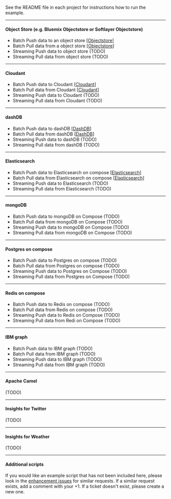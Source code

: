 See the README file in each project for instructions how to run the example.

*********************************************************************

#### Object Store (e.g. Bluemix Objectstore or Softlayer Objectstore)

- Batch Push data to an object store [[Objectstore](./Objectstore)]
- Batch Pull data from a object store [[Objectstore](./Objectstore)]
- Streaming Push data to object store (TODO)
- Streaming Pull data from object store (TODO)

*********************************************************************

#### Cloudant 

- Batch Push data to Cloudant [[Cloudant](./Cloudant)]
- Batch Pull data from Cloudant [[Cloudant](./Cloudant)]
- Streaming Push data to Cloudant (TODO)
- Streaming Pull data from Cloudant (TODO)

*********************************************************************

#### dashDB 

- Batch Push data to dashDB [[DashDB](./DashDB)]
- Batch Pull data from dashDB [[DashDB](./DashDB)]
- Streaming Push data to dashDB (TODO)
- Streaming Pull data from dashDB (TODO)

*********************************************************************

#### Elasticsearch 

- Batch Push data to Elasticsearch on compose [[Elasticsearch](./Elasticsearch)]
- Batch Pull data from Elasticsearch on compose [[Elasticsearch](./Elasticsearch)]
- Streaming Push data to Elasticsearch (TODO)
- Streaming Pull data from Elasticsearch (TODO)

*********************************************************************
#### mongoDB 

- Batch Push data to mongoDB on Compose (TODO)
- Batch Pull data from mongoDB on Compose (TODO)
- Streaming Push data to mongoDB on Compose (TODO)
- Streaming Pull data from mongoDB on Compose (TODO)

*********************************************************************

#### Postgres on compose

- Batch Push data to Postgres on compose (TODO)
- Batch Pull data from Postgres on compose (TODO)
- Streaming Push data to Postgres on Compose (TODO)
- Streaming Pull data from Postgres on Compose (TODO)

*********************************************************************

#### Redis on compose

- Batch Push data to Redis on compose (TODO)
- Batch Pull data from Redis on compose (TODO)
- Streaming Push data to Redis on Compose (TODO)
- Streaming Pull data from Redi on Compose (TODO)

*********************************************************************

#### IBM graph

- Batch Push data to IBM graph (TODO)
- Batch Pull data from IBM graph (TODO)
- Streaming Push data to IBM graph (TODO)
- Streaming Pull data from IBM graph (TODO)

*********************************************************************

#### Apache Camel

(TODO)

*********************************************************************


#### Insights for Twitter

(TODO)

*********************************************************************

#### Insights for Weather

(TODO)

*********************************************************************

#### Additional scripts

If you would like an example script that has not been included here, please look in the [enhancement issues](https://github.com/snowch/bluemix-spark-submit-examples/issues?q=is%3Aissue+is%3Aopen+label%3Aenhancement) for similar requests.  If a similar request exists, add a comment with your +1.  If a ticket doesn't exist, please create a new one.
